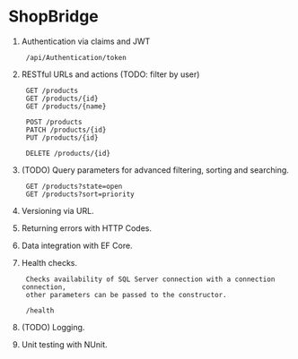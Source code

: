# ShopBridge

1. Authentication via claims and JWT
		
		/api/Authentication/token
	
2. RESTful URLs and actions (TODO: filter by user)
		
		GET /products
		GET /products/{id}
		GET /products/{name}

		POST /products
		PATCH /products/{id}
		PUT /products/{id}

		DELETE /products/{id} 


3. (TODO) Query parameters for advanced filtering, sorting and searching.
			
		GET /products?state=open
		GET /products?sort=priority

4. Versioning via URL.

5. Returning errors with HTTP Codes.

6. Data integration with EF Core.

7. Health checks.

		Checks availability of SQL Server connection with a connection connection, 
		other parameters can be passed to the constructor.

		/health

8. (TODO) Logging.

9. Unit testing with NUnit.